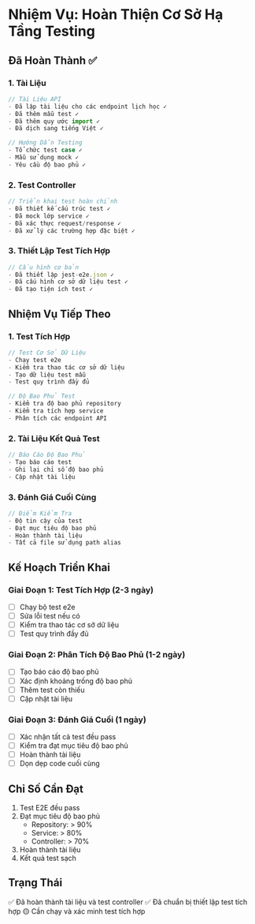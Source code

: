 # Nhiệm Vụ: Hoàn Thiện Cơ Sở Hạ Tầng Testing

## Đã Hoàn Thành ✅

### 1. Tài Liệu
```typescript
// Tài Liệu API
- Đã lập tài liệu cho các endpoint lịch học ✓
- Đã thêm mẫu test ✓
- Đã thêm quy ước import ✓
- Đã dịch sang tiếng Việt ✓

// Hướng Dẫn Testing
- Tổ chức test case ✓
- Mẫu sử dụng mock ✓
- Yêu cầu độ bao phủ ✓
```

### 2. Test Controller
```typescript
// Triển khai test hoàn chỉnh
- Đã thiết kế cấu trúc test ✓
- Đã mock lớp service ✓
- Đã xác thực request/response ✓
- Đã xử lý các trường hợp đặc biệt ✓
```

### 3. Thiết Lập Test Tích Hợp
```typescript
// Cấu hình cơ bản
- Đã thiết lập jest-e2e.json ✓
- Đã cấu hình cơ sở dữ liệu test ✓
- Đã tạo tiện ích test ✓
```

## Nhiệm Vụ Tiếp Theo

### 1. Test Tích Hợp
```typescript
// Test Cơ Sở Dữ Liệu
- Chạy test e2e
- Kiểm tra thao tác cơ sở dữ liệu
- Tạo dữ liệu test mẫu
- Test quy trình đầy đủ

// Độ Bao Phủ Test
- Kiểm tra độ bao phủ repository
- Kiểm tra tích hợp service
- Phân tích các endpoint API
```

### 2. Tài Liệu Kết Quả Test
```typescript
// Báo Cáo Độ Bao Phủ
- Tạo báo cáo test
- Ghi lại chỉ số độ bao phủ
- Cập nhật tài liệu
```

### 3. Đánh Giá Cuối Cùng
```typescript
// Điểm Kiểm Tra
- Độ tin cậy của test
- Đạt mục tiêu độ bao phủ
- Hoàn thành tài liệu
- Tất cả file sử dụng path alias
```

## Kế Hoạch Triển Khai

### Giai Đoạn 1: Test Tích Hợp (2-3 ngày)
- [ ] Chạy bộ test e2e
- [ ] Sửa lỗi test nếu có
- [ ] Kiểm tra thao tác cơ sở dữ liệu
- [ ] Test quy trình đầy đủ

### Giai Đoạn 2: Phân Tích Độ Bao Phủ (1-2 ngày)
- [ ] Tạo báo cáo độ bao phủ
- [ ] Xác định khoảng trống độ bao phủ
- [ ] Thêm test còn thiếu
- [ ] Cập nhật tài liệu

### Giai Đoạn 3: Đánh Giá Cuối (1 ngày)
- [ ] Xác nhận tất cả test đều pass
- [ ] Kiểm tra đạt mục tiêu độ bao phủ
- [ ] Hoàn thành tài liệu
- [ ] Dọn dẹp code cuối cùng

## Chỉ Số Cần Đạt
1. Test E2E đều pass
2. Đạt mục tiêu độ bao phủ
   - Repository: > 90%
   - Service: > 80%
   - Controller: > 70%
3. Hoàn thành tài liệu
4. Kết quả test sạch

## Trạng Thái
✅ Đã hoàn thành tài liệu và test controller
✅ Đã chuẩn bị thiết lập test tích hợp
🟡 Cần chạy và xác minh test tích hợp